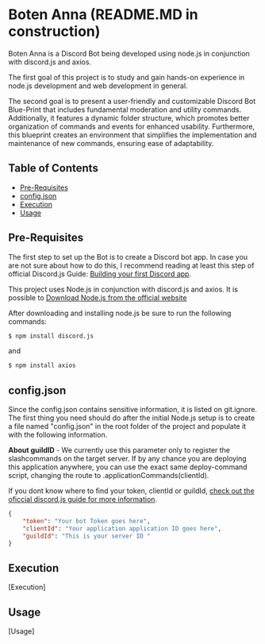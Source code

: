 # Boten Anna (README.MD in construction)

Boten Anna is a Discord Bot being developed using node.js in conjunction with discord.js and axios.

The first goal of this project is to study and gain hands-on experience in node.js development and web development in general.

The second goal is to present a user-friendly and customizable Discord Bot Blue-Print that includes fundamental moderation and utility commands. Additionally, it features a dynamic folder structure, which promotes better organization of commands and events for enhanced usability. Furthermore, this blueprint creates an environment that simplifies the implementation and maintenance of new commands, ensuring ease of adaptability.

## Table of Contents
- [Pre-Requisites](#Pre-Requisites)
- [config.json](#config.json)
- [Execution](#Execution)
- [Usage](#Commands)

## Pre-Requisites

The first step to set up the Bot is to create a Discord bot app. In case you are not sure about how to do this, I recommend reading at least this step of official Discord.js Guide: [Building your first Discord app](https://discordjs.guide/preparations/setting-up-a-bot-application.html#creating-your-bot).

This project uses Node.js in conjunction with discord.js and axios. It is possible to [Download Node.js from the official website](https://nodejs.org/en/download)

After downloading and installing node.js be sure to run the following commands:

```bash
$ npm install discord.js
```
and

```bash
$ npm install axios
```

## config.json

Since the config.json contains sensitive information, it is listed on git.ignore. The first thing you need should do after the initial Node.js setup is to create a file named "config.json" in the root folder of the project and populate it with the following information.

**About guildID** - We currently use this parameter only to register the slashcommands on the target server. If by any chance you are deploying this application anywhere, you can use the exact same deploy-command script, changing the route to .applicationCommands(clientId).

If you dont know where to find your token, clientId or guildId, [check out the oficcial discord.js guide for more information](https://discordjs.guide/). 

```json
{
	"token": "Your bot Token goes here",
	"clientId": "Your application application ID goes here",
	"guildId": "This is your server ID "
}
```

## Execution

[Execution]

## Usage

[Usage]
